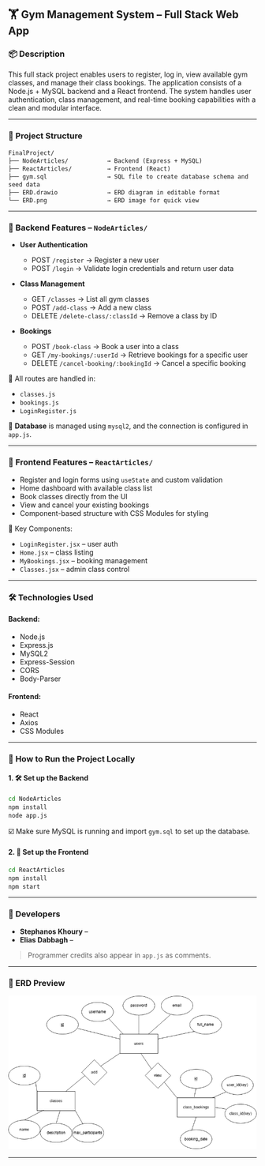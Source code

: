 ## 🏋️ Gym Management System – Full Stack Web App

### 📦 Description

This full stack project enables users to register, log in, view available gym classes, and manage their class bookings. The application consists of a Node.js + MySQL backend and a React frontend. The system handles user authentication, class management, and real-time booking capabilities with a clean and modular interface.

---

### 📂 Project Structure

```
FinalProject/
├── NodeArticles/           → Backend (Express + MySQL)
├── ReactArticles/          → Frontend (React)
├── gym.sql                 → SQL file to create database schema and seed data
├── ERD.drawio              → ERD diagram in editable format
└── ERD.png                 → ERD image for quick view
```

---

### 🔌 Backend Features – `NodeArticles/`

* **User Authentication**

  * POST `/register` → Register a new user
  * POST `/login` → Validate login credentials and return user data
* **Class Management**

  * GET `/classes` → List all gym classes
  * POST `/add-class` → Add a new class
  * DELETE `/delete-class/:classId` → Remove a class by ID
* **Bookings**

  * POST `/book-class` → Book a user into a class
  * GET `/my-bookings/:userId` → Retrieve bookings for a specific user
  * DELETE `/cancel-booking/:bookingId` → Cancel a specific booking

📁 All routes are handled in:

* `classes.js`
* `bookings.js`
* `LoginRegister.js`

📌 **Database** is managed using `mysql2`, and the connection is configured in `app.js`.

---

### 🎨 Frontend Features – `ReactArticles/`

* Register and login forms using `useState` and custom validation
* Home dashboard with available class list
* Book classes directly from the UI
* View and cancel your existing bookings
* Component-based structure with CSS Modules for styling

📁 Key Components:

* `LoginRegister.jsx` – user auth
* `Home.jsx` – class listing
* `MyBookings.jsx` – booking management
* `Classes.jsx` – admin class control

---

### 🛠️ Technologies Used

#### Backend:

* Node.js
* Express.js
* MySQL2
* Express-Session
* CORS
* Body-Parser

#### Frontend:

* React
* Axios
* CSS Modules

---

### 🧪 How to Run the Project Locally

#### 1. 🛠 Set up the Backend

```bash
cd NodeArticles
npm install
node app.js
```

☑️ Make sure MySQL is running and import `gym.sql` to set up the database.

#### 2. 🎨 Set up the Frontend

```bash
cd ReactArticles
npm install
npm start
```

---

### 👥 Developers

* **Stephanos Khoury** –
* **Elias Dabbagh** –

> Programmer credits also appear in `app.js` as comments.

---

### 📸 ERD Preview

![ERD](./FinalNode.drawio.png)



---

